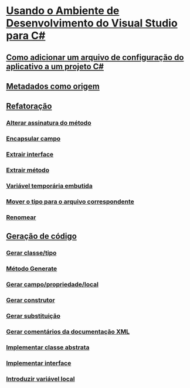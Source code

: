 # [Usando o Ambiente de Desenvolvimento do Visual Studio para C#](using-the-visual-studio-development-environment-for-csharp.md)
## [Como adicionar um arquivo de configuração do aplicativo a um projeto C#](how-to-add-an-application-configuration-file-to-a-csharp-project.md)
## [Metadados como origem](metadata-as-source.md)
## [Refatoração](refactoring-csharp.md)
### [Alterar assinatura do método](refactoring/change-method-signature.md)
### [Encapsular campo](refactoring/encapsulate-field.md)
### [Extrair interface](refactoring/extract-interface.md)
### [Extrair método](refactoring/extract-method.md)
### [Variável temporária embutida](refactoring/inline-temporary-variable.md)
### [Mover o tipo para o arquivo correspondente](refactoring/move-type-to-matching-file.md)
### [Renomear](refactoring/rename.md)
## [Geração de código](code-generation-csharp.md)
### [Gerar classe/tipo](code-generation/generate-class-type.md)
### [Método Generate](code-generation/generate-method.md)
### [Gerar campo/propriedade/local](code-generation/generate-field-property-local.md)
### [Gerar construtor](code-generation/generate-constructor.md)
### [Gerar substituição](code-generation/generate-override.md)
### [Gerar comentários da documentação XML](code-generation/generate-xml-documentation-comments.md)
### [Implementar classe abstrata](code-generation/implement-abstract-class.md)
### [Implementar interface](code-generation/implement-interface.md)
### [Introduzir variável local](code-generation/introduce-local-variable.md)